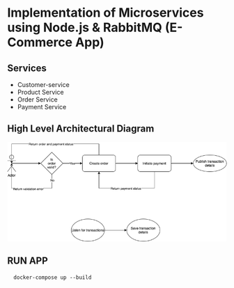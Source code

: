 # Implementation of Microservices using Node.js & RabbitMQ (E-Commerce App)

## Services
- Customer-service
- Product Service
- Order Service
- Payment Service

## High Level Architectural Diagram

![Architecture Diagram](https://github.com/jafman/ecommerce-microservice-rabbitmq/blob/main/Ecommerce-Microservices.png?raw=true)

## RUN APP

```
  docker-compose up --build
```
